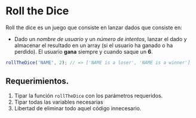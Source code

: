 # Roll the Dice

Roll the dice es un juego que consiste en lanzar dados que consiste en:

- Dado un _nombre de usuario_ y un _número de intentos_, lanzar el dado y almacenar el resultado en un array (si el usuario ha ganado o ha perdido). El usuario **gana** siempre y cuando saque un **6**.

```javascript
rollTheDice('NAME', 2); // => ['NAME is a loser', 'NAME is a winner']
```

## Requerimientos.

1. Tipar la función `rollTheDice` con los parámetros requeridos.
2. Tipar todas las variables necesarias
3. Libertad de eliminar todo aquel código innecesario.
